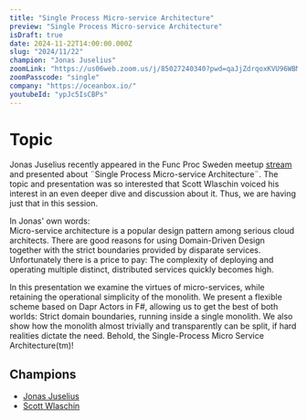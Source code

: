 ```yaml
---
title: "Single Process Micro-service Architecture"
preview: "Single Process Micro-service Architecture"
isDraft: true
date: 2024-11-22T14:00:00.000Z
slug: "2024/11/22"
champion: "Jonas Juselius"
zoomLink: "https://us06web.zoom.us/j/85027240340?pwd=qaJjZdrqoxKVU96WBMFCdzfDzUB8oe.1"
zoomPasscode: "single"
company: "https://oceanbox.io/"
youtubeId: "ypJc5IsCBPs"
---
```


# Topic

Jonas Juselius recently appeared in the Func Proc Sweden meetup [stream](https://www.youtube.com/live/5Cuv0WnbZtk) and presented about ¨Single Process Micro-service Architecture¨. The topic and presentation was so interested that Scott Wlaschin voiced his interest in an even deeper dive and discussion about it. Thus, we are having just that in this session.

In Jonas' own words:  
Micro-service architecture is a popular design pattern among serious cloud architects. There are good reasons for using Domain-Driven Design together with the strict boundaries provided by disparate services. Unfortunately there is a price to pay: The complexity of deploying and operating multiple distinct, distributed services quickly becomes high.

In this presentation we examine the virtues of micro-services, while retaining the operational simplicity of the monolith. We present a flexible scheme based on Dapr Actors in F#, allowing us to get the best of both worlds: Strict domain boundaries, running inside a single monolith. We also show how the monolith almost trivially and transparently can be split, if hard realities dictate the need. Behold, the Single-Process Micro Service Architecture(tm)!

## Champions

- [Jonas Juselius](https://www.linkedin.com/in/jonas-juselius/)
- [Scott Wlaschin](https://github.com/swlaschin)
